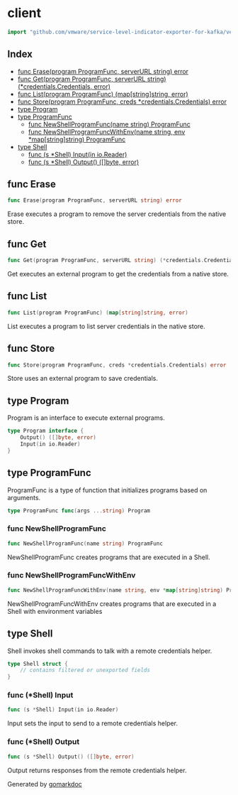<!-- Code generated by gomarkdoc. DO NOT EDIT -->

# client

```go
import "github.com/vmware/service-level-indicator-exporter-for-kafka/vendor/github.com/docker/docker-credential-helpers/client"
```

## Index

- [func Erase(program ProgramFunc, serverURL string) error](<#func-erase>)
- [func Get(program ProgramFunc, serverURL string) (*credentials.Credentials, error)](<#func-get>)
- [func List(program ProgramFunc) (map[string]string, error)](<#func-list>)
- [func Store(program ProgramFunc, creds *credentials.Credentials) error](<#func-store>)
- [type Program](<#type-program>)
- [type ProgramFunc](<#type-programfunc>)
  - [func NewShellProgramFunc(name string) ProgramFunc](<#func-newshellprogramfunc>)
  - [func NewShellProgramFuncWithEnv(name string, env *map[string]string) ProgramFunc](<#func-newshellprogramfuncwithenv>)
- [type Shell](<#type-shell>)
  - [func (s *Shell) Input(in io.Reader)](<#func-shell-input>)
  - [func (s *Shell) Output() ([]byte, error)](<#func-shell-output>)


## func Erase

```go
func Erase(program ProgramFunc, serverURL string) error
```

Erase executes a program to remove the server credentials from the native store.

## func Get

```go
func Get(program ProgramFunc, serverURL string) (*credentials.Credentials, error)
```

Get executes an external program to get the credentials from a native store.

## func List

```go
func List(program ProgramFunc) (map[string]string, error)
```

List executes a program to list server credentials in the native store.

## func Store

```go
func Store(program ProgramFunc, creds *credentials.Credentials) error
```

Store uses an external program to save credentials.

## type Program

Program is an interface to execute external programs.

```go
type Program interface {
    Output() ([]byte, error)
    Input(in io.Reader)
}
```

## type ProgramFunc

ProgramFunc is a type of function that initializes programs based on arguments.

```go
type ProgramFunc func(args ...string) Program
```

### func NewShellProgramFunc

```go
func NewShellProgramFunc(name string) ProgramFunc
```

NewShellProgramFunc creates programs that are executed in a Shell.

### func NewShellProgramFuncWithEnv

```go
func NewShellProgramFuncWithEnv(name string, env *map[string]string) ProgramFunc
```

NewShellProgramFuncWithEnv creates programs that are executed in a Shell with environment variables

## type Shell

Shell invokes shell commands to talk with a remote credentials helper.

```go
type Shell struct {
    // contains filtered or unexported fields
}
```

### func \(\*Shell\) Input

```go
func (s *Shell) Input(in io.Reader)
```

Input sets the input to send to a remote credentials helper.

### func \(\*Shell\) Output

```go
func (s *Shell) Output() ([]byte, error)
```

Output returns responses from the remote credentials helper.



Generated by [gomarkdoc](<https://github.com/princjef/gomarkdoc>)
